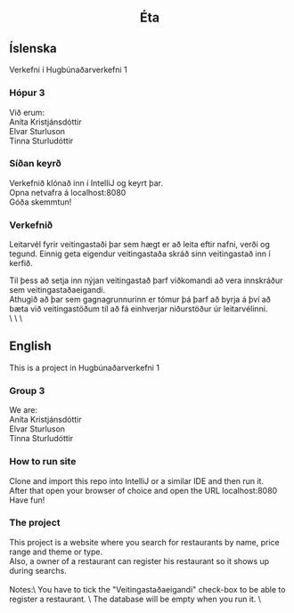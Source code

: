 <p align="center" style="font-size:160%;">
  <b> Éta </b>
</p>

## Íslenska
Verkefni í Hugbúnaðarverkefni 1 

### Hópur 3
Við erum:  
Aníta Kristjánsdóttir \
Elvar Sturluson \
Tinna Sturludóttir

### Síðan keyrð
Verkefnið klónað inn í IntelliJ og keyrt þar. \
Opna netvafra á localhost:8080 \
Góða skemmtun!

### Verkefnið
Leitarvél fyrir veitingastaði þar sem hægt er að leita eftir nafni, verði og tegund. Einnig geta eigendur veitingastaða skráð sinn veitingastað inn í kerfið.  

Til þess að setja inn nýjan veitingastað þarf viðkomandi að vera innskráður sem veitingastaðaeigandi. \
Athugið að þar sem gagnagrunnurinn er tómur þá þarf að byrja á því að bæta við veitingastöðum til að fá einhverjar niðurstöður úr leitarvélinni.\
\ 
\ 
\  
  
## English
This is a project in Hugbúnaðarverkefni 1

### Group 3
We are:  
Aníta Kristjánsdóttir \
Elvar Sturluson \
Tinna Sturludóttir

### How to run site
Clone and import this repo into IntelliJ or a similar IDE and then run it. \
After that open your browser of choice and open the URL localhost:8080 \
Have fun! 

### The project
This project is a website where you search for restaurants by name, price range and theme or type. \
Also, a owner of a restaurant can register his restaurant so it shows up during searchs. \
\
Notes:\ 
You have to tick the "Veitingastaðaeigandi" check-box to be able to register a restaurant. \ 
The database will be empty when you run it. \
